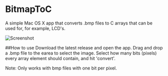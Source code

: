 # BitmapToC
A simple Mac OS X app that converts .bmp files to C arrays that can be used for, for example, LCD's.

![Screenshot](https://github.com/hoiberg/bitmapToC/blob/master/BitmapToCScreenshot.png)

##How to use
Download the latest release and open the app. Drag and drop a .bmp file to the earea to select the image. 
Select how many bits (pixels) every array element should contain, and hit 'convert'.

Note: Only works with bmp files with one bit per pixel.
